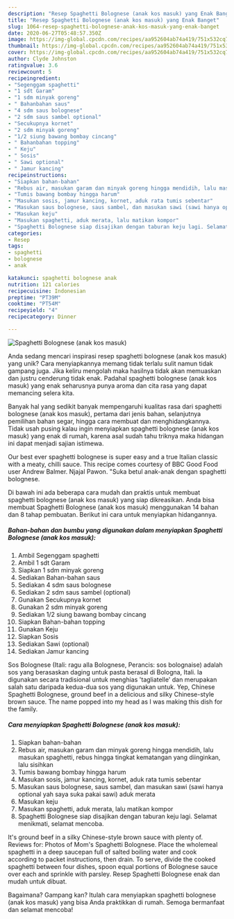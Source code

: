 ```yaml
---
description: "Resep Spaghetti Bolognese (anak kos masuk) yang Enak Banget"
title: "Resep Spaghetti Bolognese (anak kos masuk) yang Enak Banget"
slug: 1064-resep-spaghetti-bolognese-anak-kos-masuk-yang-enak-banget
date: 2020-06-27T05:48:57.350Z
image: https://img-global.cpcdn.com/recipes/aa952604ab74a419/751x532cq70/spaghetti-bolognese-anak-kos-masuk-foto-resep-utama.jpg
thumbnail: https://img-global.cpcdn.com/recipes/aa952604ab74a419/751x532cq70/spaghetti-bolognese-anak-kos-masuk-foto-resep-utama.jpg
cover: https://img-global.cpcdn.com/recipes/aa952604ab74a419/751x532cq70/spaghetti-bolognese-anak-kos-masuk-foto-resep-utama.jpg
author: Clyde Johnston
ratingvalue: 3.6
reviewcount: 5
recipeingredient:
- "Segenggam spaghetti"
- "1 sdt Garam"
- "1 sdm minyak goreng"
- " Bahanbahan saus"
- "4 sdm saus bolognese"
- "2 sdm saus sambel optional"
- "Secukupnya kornet"
- "2 sdm minyak goreng"
- "1/2 siung bawang bombay cincang"
- " Bahanbahan topping"
- " Keju"
- " Sosis"
- " Sawi optional"
- " Jamur kancing"
recipeinstructions:
- "Siapkan bahan-bahan"
- "Rebus air, masukan garam dan minyak goreng hingga mendidih, lalu masukan spaghetti, rebus hingga tingkat kematangan yang diinginkan, lalu sisihkan"
- "Tumis bawang bombay hingga harum"
- "Masukan sosis, jamur kancing, kornet, aduk rata tumis sebentar"
- "Masukan saus bolognese, saus sambel, dan masukan sawi (sawi hanya optional yah saya suka pakai sawi) aduk merata"
- "Masukan keju"
- "Masukan spaghetti, aduk merata, lalu matikan kompor"
- "Spaghetti Bolognese siap disajikan dengan taburan keju lagi. Selamat menikmati, selamat mencoba."
categories:
- Resep
tags:
- spaghetti
- bolognese
- anak

katakunci: spaghetti bolognese anak 
nutrition: 121 calories
recipecuisine: Indonesian
preptime: "PT39M"
cooktime: "PT54M"
recipeyield: "4"
recipecategory: Dinner

---
```



![Spaghetti Bolognese (anak kos masuk)](https://img-global.cpcdn.com/recipes/aa952604ab74a419/751x532cq70/spaghetti-bolognese-anak-kos-masuk-foto-resep-utama.jpg)

Anda sedang mencari inspirasi resep spaghetti bolognese (anak kos masuk) yang unik? Cara menyiapkannya memang tidak terlalu sulit namun tidak gampang juga. Jika keliru mengolah maka hasilnya tidak akan memuaskan dan justru cenderung tidak enak. Padahal spaghetti bolognese (anak kos masuk) yang enak seharusnya punya aroma dan cita rasa yang dapat memancing selera kita.

Banyak hal yang sedikit banyak mempengaruhi kualitas rasa dari spaghetti bolognese (anak kos masuk), pertama dari jenis bahan, selanjutnya pemilihan bahan segar, hingga cara membuat dan menghidangkannya. Tidak usah pusing kalau ingin menyiapkan spaghetti bolognese (anak kos masuk) yang enak di rumah, karena asal sudah tahu triknya maka hidangan ini dapat menjadi sajian istimewa.

Our best ever spaghetti bolognese is super easy and a true Italian classic with a meaty, chilli sauce. This recipe comes courtesy of BBC Good Food user Andrew Balmer. Njajal Pawon. &#34;Suka betul anak-anak dengan spaghetti bolognese.


Di bawah ini ada beberapa cara mudah dan praktis untuk membuat spaghetti bolognese (anak kos masuk) yang siap dikreasikan. Anda bisa membuat Spaghetti Bolognese (anak kos masuk) menggunakan 14 bahan dan 8 tahap pembuatan. Berikut ini cara untuk menyiapkan hidangannya.

<!--inarticleads1-->

##### Bahan-bahan dan bumbu yang digunakan dalam menyiapkan Spaghetti Bolognese (anak kos masuk):

1. Ambil Segenggam spaghetti
1. Ambil 1 sdt Garam
1. Siapkan 1 sdm minyak goreng
1. Sediakan  Bahan-bahan saus
1. Sediakan 4 sdm saus bolognese
1. Sediakan 2 sdm saus sambel (optional)
1. Gunakan Secukupnya kornet
1. Gunakan 2 sdm minyak goreng
1. Sediakan 1/2 siung bawang bombay cincang
1. Siapkan  Bahan-bahan topping
1. Gunakan  Keju
1. Siapkan  Sosis
1. Sediakan  Sawi (optional)
1. Sediakan  Jamur kancing


Sos Bolognese (Itali: ragu alla Bolognese, Perancis: sos bolognaise) adalah sos yang berasaskan daging untuk pasta berasal di Bologna, Itali. Ia digunakan secara tradisional untuk menghias &#39;tagliatelle&#39; dan merupakan salah satu daripada kedua-dua sos yang digunakan untuk. Yep, Chinese Spaghetti Bolognese, ground beef in a delicious and silky Chinese-style brown sauce. The name popped into my head as I was making this dish for the family. 

<!--inarticleads2-->

##### Cara menyiapkan Spaghetti Bolognese (anak kos masuk):

1. Siapkan bahan-bahan
1. Rebus air, masukan garam dan minyak goreng hingga mendidih, lalu masukan spaghetti, rebus hingga tingkat kematangan yang diinginkan, lalu sisihkan
1. Tumis bawang bombay hingga harum
1. Masukan sosis, jamur kancing, kornet, aduk rata tumis sebentar
1. Masukan saus bolognese, saus sambel, dan masukan sawi (sawi hanya optional yah saya suka pakai sawi) aduk merata
1. Masukan keju
1. Masukan spaghetti, aduk merata, lalu matikan kompor
1. Spaghetti Bolognese siap disajikan dengan taburan keju lagi. Selamat menikmati, selamat mencoba.


It&#39;s ground beef in a silky Chinese-style brown sauce with plenty of. Reviews for: Photos of Mom&#39;s Spaghetti Bolognese. Place the wholemeal spaghetti in a deep saucepan full of salted boiling water and cook according to packet instructions, then drain. To serve, divide the cooked spaghetti between four dishes, spoon equal portions of Bolognese sauce over each and sprinkle with parsley. Resep Spaghetti Bolognese enak dan mudah untuk dibuat. 

Bagaimana? Gampang kan? Itulah cara menyiapkan spaghetti bolognese (anak kos masuk) yang bisa Anda praktikkan di rumah. Semoga bermanfaat dan selamat mencoba!
